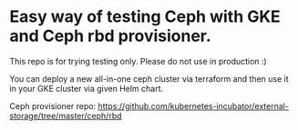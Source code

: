 # Easy way of testing Ceph with GKE and Ceph rbd provisioner.

This repo is for trying testing only. Please do not use in production :)

You can deploy a new all-in-one ceph cluster via terraform and then use it in your GKE cluster via given Helm chart.

Ceph provisioner repo: https://github.com/kubernetes-incubator/external-storage/tree/master/ceph/rbd

